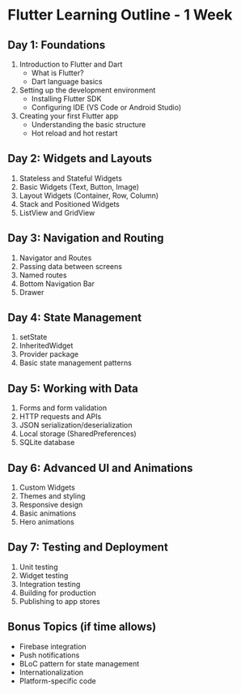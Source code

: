 # Flutter Learning Outline - 1 Week

## Day 1: Foundations
1. Introduction to Flutter and Dart
   - What is Flutter?
   - Dart language basics
2. Setting up the development environment
   - Installing Flutter SDK
   - Configuring IDE (VS Code or Android Studio)
3. Creating your first Flutter app
   - Understanding the basic structure
   - Hot reload and hot restart

## Day 2: Widgets and Layouts
1. Stateless and Stateful Widgets
2. Basic Widgets (Text, Button, Image)
3. Layout Widgets (Container, Row, Column)
4. Stack and Positioned Widgets
5. ListView and GridView

## Day 3: Navigation and Routing
1. Navigator and Routes
2. Passing data between screens
3. Named routes
4. Bottom Navigation Bar
5. Drawer

## Day 4: State Management
1. setState
2. InheritedWidget
3. Provider package
4. Basic state management patterns

## Day 5: Working with Data
1. Forms and form validation
2. HTTP requests and APIs
3. JSON serialization/deserialization
4. Local storage (SharedPreferences)
5. SQLite database

## Day 6: Advanced UI and Animations
1. Custom Widgets
2. Themes and styling
3. Responsive design
4. Basic animations
5. Hero animations

## Day 7: Testing and Deployment
1. Unit testing
2. Widget testing
3. Integration testing
4. Building for production
5. Publishing to app stores

## Bonus Topics (if time allows)
- Firebase integration
- Push notifications
- BLoC pattern for state management
- Internationalization
- Platform-specific code


